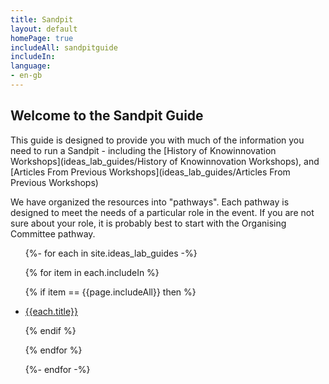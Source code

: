 ```yaml
---
title: Sandpit
layout: default
homePage: true
includeAll: sandpitguide
includeIn: 
language:
- en-gb
---
```

## Welcome to the Sandpit Guide

This guide is designed to provide you with much of the information you need to run a Sandpit - including the [History of Knowinnovation Workshops](ideas_lab_guides/History of Knowinnovation Workshops), and [Articles From Previous Workshops](ideas_lab_guides/Articles From Previous Workshops) 

We have organized the resources into "pathways". Each pathway is designed to meet the needs of a particular role in the event. If you are not sure about your role, it is probably best to start with the Organising Committee pathway.

<ul>
{%- for each in site.ideas_lab_guides -%}

{% for item in each.includeIn %}

{% if item == {{page.includeAll}} then %}

<li><a href="{{each.url}}">{{each.title}}</a></li>

{% endif %}

{% endfor %}

{%- endfor -%}
</ul>